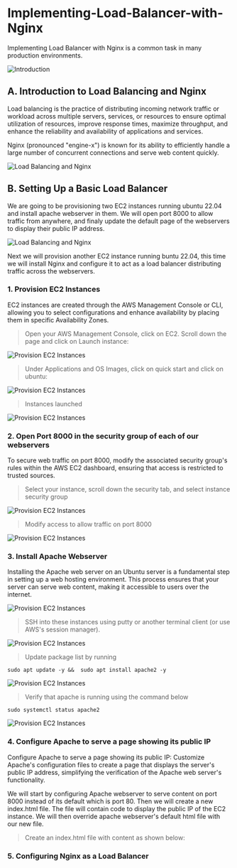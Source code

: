 # Implementing-Load-Balancer-with-Nginx
Implementing Load Balancer with Nginx is a common task in many production environments. 

![Introduction](./img/1.png)

## A. Introduction to Load Balancing and Nginx
Load balancing is the practice of distributing incoming network traffic or workload across multiple servers, services, or resources to ensure optimal utilization of resources, improve response times, maximize throughput, and enhance the reliability and availability of applications and services.

Nginx (pronounced "engine-x") is known for its ability to efficiently handle a large number of concurrent connections and serve web content quickly.

![Load Balancing and Nginx](./img/2a.png)

## B. Setting Up a Basic Load Balancer
We are going to be provisioning two EC2 instances running ubuntu 22.04 and install apache webserver in them. We will open port 8000 to allow traffic from anywhere, and finaly update the default page of the webservers to display their public IP address.

![Load Balancing and Nginx](./img/2aa.png)

Next we will provision another EC2 instance running buntu 22.04, this time we will install Nginx and configure it to act as a load balancer distributing traffic across the webservers.

### 1. Provision EC2 Instances
EC2 instances are created through the AWS Management Console or CLI, allowing you to select configurations and enhance availability by placing them in specific Availability Zones. 

> Open your AWS Management Console, click on EC2. Scroll down the page and click on Launch instance:

![Provision EC2 Instances](./img/2b.png)

> Under Applications and OS Images, click on quick start and click on ubuntu:

![Provision EC2 Instances](./img/3a.png)

> Instances launched

![Provision EC2 Instances](./img/3.png)


### 2. Open Port 8000 in the security group of each of our webservers

To secure web traffic on port 8000, modify the associated security group's rules within the AWS EC2 dashboard, ensuring that access is restricted to trusted sources.

> Select your instance, scroll down the security tab, and select instance security group

![Provision EC2 Instances](./img/4.png)

> Modify access to allow traffic on port 8000

![Provision EC2 Instances](./img/5.png)


### 3. Install Apache Webserver
Installing the Apache web server on an Ubuntu server is a fundamental step in setting up a web hosting environment. This process ensures that your server can serve web content, making it accessible to users over the internet.

![Provision EC2 Instances](./img/6.png)

> SSH into these instances using putty or another terminal client (or use AWS's session manager). 

![Provision EC2 Instances](./img/7.png)

> Update package list by running 

```
sudo apt update -y &&  sudo apt install apache2 -y
```

![Provision EC2 Instances](./img/8.png)

> Verify that apache is running using the command below

```
sudo systemctl status apache2
```

![Provision EC2 Instances](./img/9a.png)


### 4. Configure Apache to serve a page showing its public IP

Configure Apache to serve a page showing its public IP: Customize Apache's configuration files to create a page that displays the server's public IP address, simplifying the verification of the Apache web server's functionality.

We will start by configuring Apache webserver to serve content on port 8000 instead of its default which is port 80. Then we will create a new index.html file. The file will contain code to display the public IP of the EC2 instance. We will then override apache webserver's default html file with our new file.

> Create an index.html file with content as shown below:


### 5. Configuring Nginx as a Load Balancer